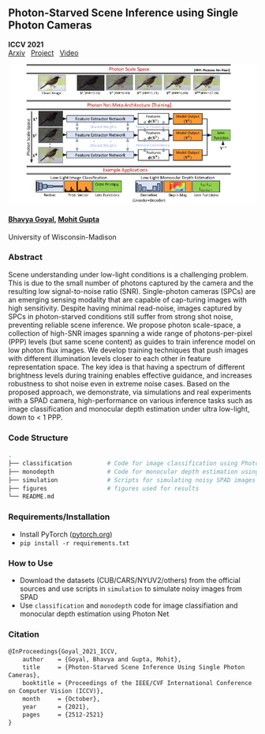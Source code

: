 ## Photon-Starved Scene Inference using Single Photon Cameras

**ICCV 2021** <br> [Arxiv](https://arxiv.org/abs/2107.11001) &nbsp; [Project](https://wisionlab.cs.wisc.edu/project/photon-net/) &nbsp; [Video](https://www.youtube.com/watch?v=r1YvHnGbi6k)

![teaser](figures/ArchitectureVersatile-0.png)

#### [Bhavya Goyal](https://bhavyagoyal.github.io), [Mohit Gupta](https://wisionlab.cs.wisc.edu/people/mohit-gupta/)
University of Wisconsin-Madison

### Abstract
Scene understanding under low-light conditions is a challenging problem. This is due to the small number of photons captured by the camera and the resulting low signal-to-noise ratio (SNR). Single-photon cameras (SPCs) are an emerging sensing modality that are capable of cap-turing images with high sensitivity. Despite having minimal read-noise, images captured by SPCs in photon-starved conditions still suffer from strong shot noise, preventing reliable scene inference. We propose photon scale-space, a collection of high-SNR images spanning a wide range of photons-per-pixel (PPP) levels (but same scene content) as guides to train inference model on low photon flux images. We develop training techniques that push images with different illumination levels closer to each other in feature representation space. The key idea is that having a spectrum of different brightness levels during training enables effective guidance, and increases robustness to shot noise even in extreme noise cases. Based on the proposed approach, we demonstrate, via simulations and real experiments with a SPAD camera, high-performance on various inference tasks such as image classification and monocular depth estimation under ultra low-light, down to < 1 PPP.

### Code Structure
```bash
.
├── classification          # Code for image classification using Photon Net training
├── monodepth               # Code for monocular depth estimation using Photon Net training
├── simulation              # Scripts for simulating noisy SPAD images
├── figures                 # figures used for results
└── README.md
```


### Requirements/Installation

- Install PyTorch ([pytorch.org](http://pytorch.org))
- `pip install -r requirements.txt`

### How to Use
- Download the datasets (CUB/CARS/NYUV2/others) from the official sources and use scripts in `simulation` to simulate noisy images from SPAD
- Use `classification` and `monodepth` code for image classifiation and monocular depth estimation using Photon Net


### Citation
```
@InProceedings{Goyal_2021_ICCV,
    author    = {Goyal, Bhavya and Gupta, Mohit},
    title     = {Photon-Starved Scene Inference Using Single Photon Cameras},
    booktitle = {Proceedings of the IEEE/CVF International Conference on Computer Vision (ICCV)},
    month     = {October},
    year      = {2021},
    pages     = {2512-2521}
}
```
